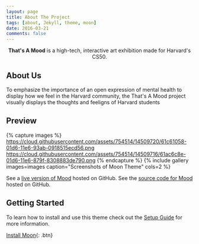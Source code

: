 ```yaml
---
layout: page
title: About The Project
tags: [about, Jekyll, theme, moon]
date: 2016-03-21
comments: false
---
```

    
<center><b>That's A Mood</b> is a high-tech, interactive art exhibition made for Harvard's CS50.</center>

## About Us
To emphasize the importance of an open expression of mental health to display how we feel in the Harvard community, the That's A Mood project visually displays the thoughts and feeligns of Harvard students 

## Preview
{% capture images %}
    https://cloud.githubusercontent.com/assets/754514/14509720/61c61058-01d6-11e6-93ab-0918515ecd56.png
    https://cloud.githubusercontent.com/assets/754514/14509716/61ac6c8e-01d6-11e6-879f-8308883de790.png
{% endcapture %}
{% include gallery images=images caption="Screenshots of Moon Theme" cols=2 %}

See a [live version of Mood](http://annawang7.github.io/cs50-final-project) hosted on GitHub.
See the [source code for Mood](http://www.github.com/annawang7/cs50-final-project) hosted on GitHub.

## Getting Started

To learn how to install and use this theme check out the [Setup Guide](http://taylantatli.me/Moon/moon-theme/) for more information.
      
[Install Moon](https://github.com/TaylanTatli/Moon){: .btn}
